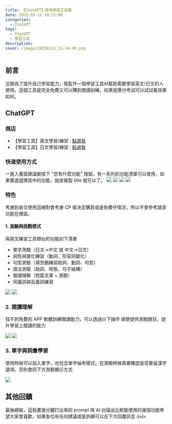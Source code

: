 ```yaml
---
title: 【ChatGPT】使用學習工具篇
date: 2025-05-12 10:23:00
categories: 
  - ChatGPT
tags:
  - ChatGPT
  - 學習工具
description:
cover: /image/20250211_11-34-00.png
---
```



## 前言

近期為了提升自己學習能力，我製作一個學習工具AI幫助需要學習英文/日文的人使用。這個工具是完全免費又可以賺到閱讀訓練，如果是應付考試可以試試看效果如何。

## ChatGPT

### 商店

- 【學習工具】英文學習/練習 : [點選我](https://chatgpt.com/g/g-67aa1aeeb8c08191bbd561909dbdaba2-xue-xi-gong-ju-ying-wen-xue-xi-lian-xi)
- 【學習工具】日文學習/練習 : [點選我](https://chatgpt.com/g/g-67aa1e770a6c8191a3c5a6e3ab7b0db4-xue-xi-gong-ju-ri-wen-xue-xi-lian-xi)

### 快速使用方式

一進入畫面建議都按下 "您有什麼功能" 按鈕，有一系列的功能清單可以使用，如果要選選擇其中的功能，就是複製 title 就可以了。
![](/image/20250211_11-54-08.png)
![](/image/20250211_11-57-53.png)
![](/image/20250211_11-58-10.png)
![](/image/20250211_11-58-19.png)


### 特色
考慮到各位使用這絕對會考慮 CP 值決定購買或是免費仔情況，所以不會參考語音功能在裡面。

#### 1. 測驗與挑戰模式

與英文練習工具類似的功能如下清單

- 單字測驗（日文→中文 或 中文→日文）
- 詞性與變化練習（動詞、形容詞變化）
- 句型測驗（填空題練習助詞、動詞、句型）
- 語法測驗（助詞、時態、句子結構）
- 閱讀理解（短篇文章 + 測驗）
- 同義詞與反義詞練習

![](/image/20250211_12-21-55.png)
![](/image/20250211_12-22-03.png)

### 2. 閱讀理解

找不到免費的 APP 軟體訓練閱讀能力，可以透過以下操作
順便提供測驗題目，提升學習上閱讀的能力

![](/image/20250211_12-24-33.png)
![](/image/20250211_12-25-56.png)


### 3. 單字與詞彙學習

使用時候可以加入單字，也包含單字抽考模式。在測驗時候需要確認是否要留漢字選項，否則會同下方測驗顯示方式

![](/image/20250211_12-26-48.png)


## 其他回饋

最後總結，這我畫幾分鐘打出來的 prompt 與 AI 討論出比較能使用的幾個功能希望大家會喜歡，如果各位有任何建議或是許願可以在下方回覆訊息 👍👍